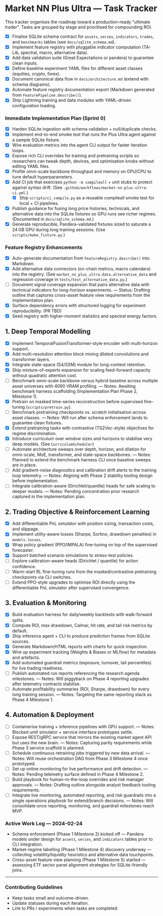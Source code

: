 # Market NN Plus Ultra — Task Tracker

This tracker organises the roadmap toward a production-ready "ultimate trader". Tasks are grouped by stage and prioritised for compounding ROI.

- [x] Finalise SQLite schema contract for `assets`, `series`, `indicators`, `trades`, and `benchmarks` tables (see `docs/sqlite_schema.md`).
- [x] Implement feature registry with pluggable indicator computation (TA-Lib, spectral, macro, alternative data).
- [x] Add data validation suite (Great Expectations or pandera) to guarantee clean inputs.
- [x] Define baseline experiment YAML files for different asset classes (equities, crypto, forex).
- [x] Document canonical data flow in `docs/architecture.md` (extend with schema diagrams).
- [x] Automate feature registry documentation export (Markdown generated from `FeaturePipeline.describe()`).
- [x] Ship Lightning training and data modules with YAML-driven configuration loading.

### Immediate Implementation Plan (Sprint 0)
- [x] Harden SQLite ingestion with schema validation + null/duplicate checks.
- [x] Implement end-to-end smoke test that runs the Plus Ultra agent against a sample SQLite fixture.
- [x] Wire evaluation metrics into the agent CLI output for faster iteration loops.
- [x] Expose rich CLI overrides for training and pretraining scripts so researchers can tweak depth, devices, and optimisation knobs without editing YAML files.
- [x] Profile omni-scale backbone throughput and memory on GPU/CPU to tune default hyperparameters.
- [x] Add CI job that exercises `python -m compileall` + unit stubs to protect against syntax drift. (See `.github/workflows/market-nn-plus-ultra-ci.yml`.)
  - [x] Ship `scripts/ci_compile.py` as a reusable compileall smoke test for local + CI pipelines.
- [x] Publish guidance for fusing long price histories, technicals, and alternative data into the SQLite fixtures so GPU runs see richer regimes. (Documented in `docs/sqlite_schema.md`.)
- [x] Generate reproducible, Pandera-validated fixtures sized to saturate a 24 GB GPU during long training sessions. (Use `scripts/make_fixture.py`.)

### Feature Registry Enhancements
- [x] Auto-generate documentation from `FeatureRegistry.describe()` into Markdown.
- [x] Add alternative data connectors (on-chain metrics, macro calendars) into the registry. (See `market_nn_plus_ultra.data.alternative_data` and regression coverage in `tests/test_alternative_data.py`.)
- [ ] Document signal coverage expansion that pairs alternative data with technical indicators for long-horizon experiments. — Status: Drafting outline that captures cross-asset feature view requirements from the implementation plan.
- [x] Surface dependency errors with structured logging for experiment reproducibility. (PR TBD)
- [x] Seed registry with higher-moment statistics and spectral energy factors.

## 1. Deep Temporal Modelling
- [x] Implement TemporalFusionTransformer-style encoder with multi-horizon support.
- [x] Add multi-resolution attention block mixing dilated convolutions and transformer layers.
- [x] Integrate state-space (S4/SSM) module for long-context retention.
- [x] Ship mixture-of-experts expansion for scaling feed-forward capacity without quadratic attention cost.
- [ ] Benchmark omni-scale backbone versus hybrid baseline across multiple asset universes with 4090 VRAM profiling. — Notes: Awaiting benchmark harness scaffolding (Implementation Plan Phase 2, Milestone 1).
- [x] Pretrain on masked time-series reconstruction before supervised fine-tuning (`scripts/pretrain.py`).
- [ ] Benchmark pretraining checkpoints vs. scratch initialisation across asset classes. — Notes: Will run after schema enforcement lands to guarantee clean fixtures.
- [x] Extend pretraining tasks with contrastive (TS2Vec-style) objectives for regime discrimination.
- [x] Introduce curriculum over window sizes and horizons to stabilise very deep models. (See `CurriculumScheduler`)
- [ ] Automate architecture sweeps over depth, horizon, and dilation for omni-scale, MoE, transformer, and state-space backbones. — Notes: Planned to extend the benchmark harness CLI once baseline sweeps are in place.
- [ ] Add gradient-noise diagnostics and calibration drift alerts to the training loop telemetry. — Notes: Aligning with Phase 2 stability tooling design before implementation.
- [ ] Integrate calibration-aware (Dirichlet/quantile) heads for safe scaling to deeper models. — Notes: Pending concentration prior research captured in the implementation plan.

## 2. Trading Objective & Reinforcement Learning
- [x] Add differentiable PnL simulator with position sizing, transaction costs, and slippage.
- [x] Implement utility-aware losses (Sharpe, Sortino, drawdown penalties) in `models.losses`.
- [x] Wrap policy gradient (PPO/IMPALA) fine-tuning on top of the supervised forecaster.
- [x] Support batched scenario simulations to stress-test policies.
- [ ] Explore calibration-aware heads (Dirichlet / quantile) for action confidence.
- [ ] Warm-start RL fine-tuning runs from the masked/contrastive pretraining checkpoints via CLI switches.
- [ ] Extend PPO-style upgrades to optimise ROI directly using the differentiable PnL simulator after supervised convergence.

## 3. Evaluation & Monitoring
- [x] Build evaluation harness for daily/weekly backtests with walk-forward splits.
- [x] Compute ROI, max drawdown, Calmar, hit rate, and tail risk metrics by default.
- [x] Ship inference agent + CLI to produce prediction frames from SQLite sources.
- [x] Generate Markdown/HTML reports with charts for quick inspection.
- [x] Wire up experiment tracking (Weights & Biases or MLflow) for metadata and artefacts.
- [x] Add automated guardrail metrics (exposure, turnover, tail percentiles) for live trading readiness.
- [ ] Publish automated run reports referencing the research agenda milestones. — Notes: Will piggyback on Phase 4 reporting upgrades after telemetry contracts stabilise.
- [ ] Automate profitability summaries (ROI, Sharpe, drawdown) for every long training session. — Notes: Targeting the same reporting stack as Phase 4 Milestone 1.

## 4. Automation & Deployment
- [ ] Containerise training + inference pipelines with GPU support. — Notes: Blocked until simulator + service interface prototypes settle.
- [ ] Expose REST/gRPC service that mirrors the existing market agent API but uses the new brain. — Notes: Capturing parity requirements while Phase 3 service scaffold is planned.
- [ ] Schedule continuous retraining jobs triggered by new data arrival. — Notes: Will reuse orchestration DAG from Phase 3 Milestone 4 once prototyped.
- [ ] Set up online monitoring for live performance and drift detection. — Notes: Pending telemetry surface defined in Phase 4 Milestone 2.
- [ ] Build playbook for human-in-the-loop overrides and risk manager approvals. — Notes: Drafting outline alongside analyst feedback tooling requirements.
- [ ] Integrate live monitoring, automated reporting, and risk guardrails into a single operations playbook for extend/branch decisions. — Notes: Will consolidate once reporting, monitoring, and guardrail milestones reach MVP.

### Active Work Log — 2024-02-24

* Schema enforcement (Phase 1 Milestone 2) kicked off — Pandera models under design for `assets`, `series`, and `indicators` tables prior to CLI integration.
* Market-regime labelling (Phase 1 Milestone 4) discovery underway — collecting volatility/liquidity heuristics and alternative data touchpoints.
* Cross-asset feature view planning (Phase 1 Milestone 5) started — assessing ETF sector panel alignment strategies for SQLite-friendly joins.

---

### Contributing Guidelines
* Keep tasks small and outcome-driven.
* Update statuses during each iteration.
* Link to PRs / experiments when tasks are completed.
